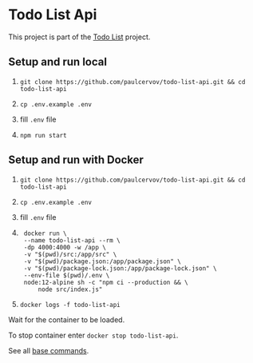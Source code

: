 # Todo List Api

This project is part of the [Todo List](https://github.com/paulcervov/todo-list) project.

## Setup and run local

1. `git clone https://github.com/paulcervov/todo-list-api.git && cd todo-list-api`

2. `cp .env.example .env`

3. fill `.env` file

4. `npm run start`

## Setup and run with Docker

1. `git clone https://github.com/paulcervov/todo-list-api.git && cd todo-list-api`

2. `cp .env.example .env`

3. fill `.env` file

4. ```
    docker run \
    --name todo-list-api --rm \
    -dp 4000:4000 -w /app \
    -v "$(pwd)/src:/app/src" \
    -v "$(pwd)/package.json:/app/package.json" \
    -v "$(pwd)/package-lock.json:/app/package-lock.json" \
    --env-file $(pwd)/.env \
    node:12-alpine sh -c "npm ci --production && \
        node src/index.js"
    ```
5. `docker logs -f todo-list-api`

Wait for the container to be loaded.

To stop container enter `docker stop todo-list-api`.

See all [base commands](https://docs.docker.com/engine/reference/commandline/docker/).
